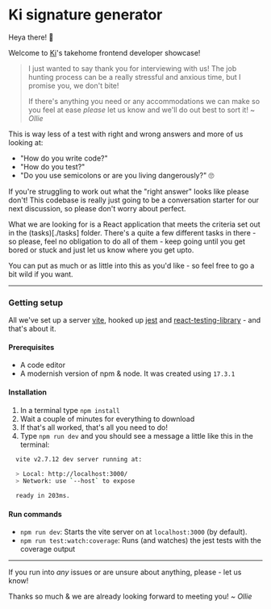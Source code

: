 # Ki signature generator

Heya there! 👋

Welcome to [Ki](https://www.ki-insurance.com)'s takehome frontend developer showcase!

> I just wanted to say thank you for interviewing with us! The job hunting process can be a really stressful and anxious time, but I promise you, we don't bite! 
>
> If there's anything you need or any accommodations we can make so you feel at ease _please_ let us know and we'll do out best to sort it! 
> ~ _Ollie_

This is way less of a test with right and wrong answers and more of us looking at:
- "How do you write code?"
- "How do you test?"
- "Do you use semicolons or are you living dangerously?" 🙄

If you're struggling to work out what the "right answer" looks like please don't! This codebase is really just going to be a conversation starter for our next discussion, so please don't worry about perfect.

What we are looking for is a React application that meets the criteria set out in the (tasks)[./tasks] folder. There's a quite a few different tasks in there - so please, feel no obligation to do all of them - keep going until you get bored or stuck and just let us know where you get upto.

You can put as much or as little into this as you'd like - so feel free to go a bit wild if you want.

---

### Getting setup
All we've set up a server [vite](https://vitejs.dev), hooked up [jest](https://jestjs.io) and [react-testing-library](https://testing-library.com/docs/react-testing-library/intro/) - and that's about it.

#### Prerequisites
- A code editor
- A modernish version of npm & node. It was created using `17.3.1`

#### Installation
1. In a terminal type `npm install`
2. Wait a couple of minutes for everything to download
3. If that's all worked, that's all you need to do!
4. Type `npm run dev` and you should see a message a little like this in the terminal:

```bash
  vite v2.7.12 dev server running at:

  > Local: http://localhost:3000/
  > Network: use `--host` to expose

  ready in 203ms.
```

#### Run commands
- `npm run dev`: Starts the vite server on at `localhost:3000` (by default).
- `npm run test:watch:coverage`:  Runs (and watches) the jest tests with the coverage output

---

If you run into _any_ issues or are unsure about anything, please - let us know!

Thanks so much & we are already looking forward to meeting you!
_~ Ollie_



